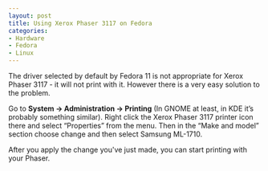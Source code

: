 ```yaml
---
layout: post
title: Using Xerox Phaser 3117 on Fedora
categories:
- Hardware
- Fedora
- Linux
---
```


The driver selected by default by Fedora 11 is not appropriate for
Xerox Phaser 3117 - it will not print with it. However there is a very
easy solution to the problem.

Go to **System -> Administration -> Printing** (In GNOME at least, in KDE
it’s probably something similar). Right click the Xerox Phaser 3117
printer icon there and select “Properties” from the menu. Then in the
“Make and model” section choose change and then select Samsung
ML-1710.

After you apply the change you've just made, you can start printing
with your Phaser.
